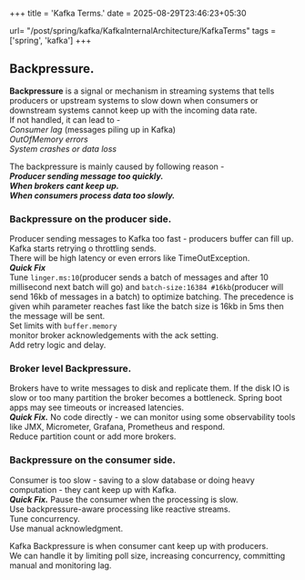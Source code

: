 +++
title = 'Kafka Terms.'
date = 2025-08-29T23:46:23+05:30

url= "/post/spring/kafka/KafkaInternalArchitecture/KafkaTerms"
tags = ['spring', 'kafka']
+++
## Backpressure.
**Backpressure** is a signal or mechanism in streaming systems that tells producers or upstream systems to slow down when consumers or downstream systems cannot keep up with the incoming data rate.  
If not handled, it can lead to -   
_Consumer lag_ (messages piling up in Kafka)  
_OutOfMemory errors_   
_System crashes or data loss_

The backpressure is mainly caused by following reason -  
__*Producer sending message too quickly.*__  
__*When brokers cant keep up.*__  
__*When consumers process data too slowly.*__

### __Backpressure on the producer side.__  
Producer sending messages to Kafka too fast - producers buffer can fill up.  
Kafka starts retrying o throttling sends.  
There will be high latency or even errors like TimeOutException.  
__*Quick Fix*__  
Tune `linger.ms:10`(producer sends a batch of messages and after 10 millisecond next batch will go) and `batch-size:16384 #16kb`(producer will send 16kb of messages in a batch) to optimize batching. The precedence is given whih parameter reaches fast like the batch size is 16kb in 5ms then the message will be sent.  
Set limits with `buffer.memory`    
monitor broker acknowledgements with the ack setting.  
Add retry logic and delay.

### __Broker level Backpressure.__  
Brokers have to write messages to disk and replicate them. If the disk IO is slow or too many partition the broker becomes a bottleneck. Spring boot apps may see timeouts or increased latencies.  
__*Quick Fix.*__
No code directly - we can monitor using some observability tools like JMX, Micrometer, Grafana, Prometheus and respond.   
Reduce partition count or add more brokers.

### __Backpressure on the consumer side.__    
Consumer is too slow - saving to a slow database or doing heavy computation - they cant keep up with Kafka.  
__*Quick Fix.*__
Pause the consumer when the processing is slow.  
Use backpressure-aware processing like reactive streams.  
Tune concurrency.  
Use manual acknowledgment.

Kafka Backpressure is when consumer cant keep up with producers.  
We can handle it by limiting poll size, increasing concurrency, committing manual and monitoring lag.  

